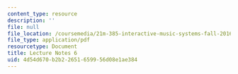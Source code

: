 ```yaml
---
content_type: resource
description: ''
file: null
file_location: /coursemedia/21m-385-interactive-music-systems-fall-2016/4d54d670b2b22651659956d08e1ae384_MIT21M_385F16_L6.pdf
file_type: application/pdf
resourcetype: Document
title: Lecture Notes 6
uid: 4d54d670-b2b2-2651-6599-56d08e1ae384
---
```

